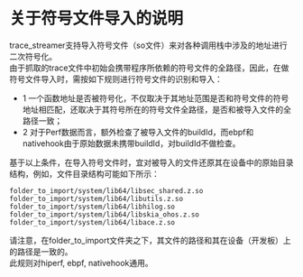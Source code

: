 # 关于符号文件导入的说明
trace_streamer支持导入符号文件（so文件）来对各种调用栈中涉及的地址进行二次符号化。  
由于抓取的trace文件中初始会携带程序所依赖的符号文件的全路径，因此，在做符号文件导入时，需按如下规则进行符号文件的识别和导入：  
- 1 一个函数地址是否被符号化，不仅取决于其地址范围是否和符号文件的符号地址相匹配，还取决于其符号所在的符号文件全路径，是否和被导入文件的全路径一致；  
- 2 对于Perf数据而言，额外检查了被导入文件的buildId，而ebpf和nativehook由于原始数据未携带buildId，对buildId不做检查。  

基于以上条件，在导入符号文件时，宜对被导入的文件还原其在设备中的原始目录结构，例如，文件目录结构可能如下所示：
```
folder_to_import/system/lib64/libsec_shared.z.so
folder_to_import/system/lib64/libutils.z.so
folder_to_import/system/lib64/libhilog.so
folder_to_import/system/lib64/libskia_ohos.z.so
folder_to_import/system/lib64/libace.z.so
```
请注意，在folder_to_import文件夹之下，其文件的路径和其在设备（开发板）上的路径是一致的。  
此规则对hiperf, ebpf, nativehook通用。